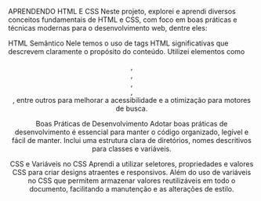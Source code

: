 APRENDENDO HTML E CSS
Neste projeto, explorei e aprendi diversos conceitos fundamentais de HTML e CSS, 
com foco em boas práticas e técnicas modernas para o desenvolvimento web, dentre eles:

HTML Semântico
Nele temos o uso de tags HTML significativas que descrevem claramente o propósito do conteúdo.
Utilizei elementos como <header>, <nav>, <main>, <section>, <footer>, entre outros para melhorar a acessibilidade
e a otimização para motores de busca.

Boas Práticas de Desenvolvimento
Adotar boas práticas de desenvolvimento é essencial para manter o código organizado, legível e fácil de manter. 
Inclui uma estrutura clara de diretórios, nomes descritivos para classes e variáveis.

CSS e Variáveis no CSS
Aprendi a utilizar seletores, propriedades e valores CSS para criar designs atraentes e responsivos.
Além do uso de variáveis no CSS que permitem armazenar valores reutilizáveis em todo o documento, facilitando a manutenção
e as alterações de estilo.

